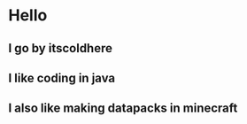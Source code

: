 # Hello
## I go by itscoldhere
## I like coding in java
## I also like making datapacks in minecraft
